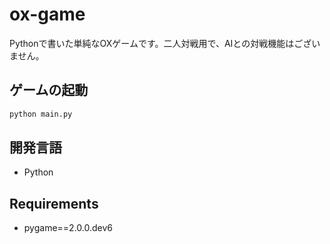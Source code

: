 # ox-game
Pythonで書いた単純なOXゲームです。二人対戦用で、AIとの対戦機能はございません。

## ゲームの起動
```bash
python main.py
```

## 開発言語
* Python

## Requirements
* pygame==2.0.0.dev6

